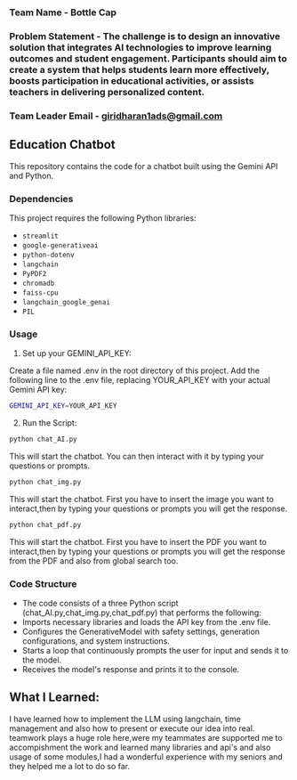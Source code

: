 ### Team Name - Bottle Cap
### Problem Statement - The challenge is to design an innovative solution that integrates AI technologies to improve learning outcomes and student engagement. Participants should aim to create a system that helps students learn more effectively, boosts participation in educational activities, or assists teachers in delivering personalized content.
### Team Leader Email - giridharan1ads@gmail.com

## Education Chatbot 

This repository contains the code for a chatbot built using the Gemini API and Python. 

### Dependencies

This project requires the following Python libraries:

* `streamlit`
* `google-generativeai`
* `python-dotenv`
* `langchain`
* `PyPDF2`
* `chromadb`
* `faiss-cpu`
* `langchain_google_genai`
* `PIL`

### Usage

1. Set up your GEMINI_API_KEY:

Create a file named .env in the root directory of this project.
Add the following line to the .env file, replacing YOUR_API_KEY with your actual Gemini API key:

```bash
GEMINI_API_KEY=YOUR_API_KEY
```

2.  Run the Script:

```bash
python chat_AI.py
```
This will start the chatbot. You can then interact with it by typing your questions or prompts.


```bash
python chat_img.py
```
This will start the chatbot. First you have to insert the image you want to interact,then by typing your questions or prompts you will get the response.


```bash
python chat_pdf.py
```
This will start the chatbot. First you have to insert the PDF you want to interact,then by typing your questions or prompts you will get the response from the PDF and also from global search too.

### Code Structure

 - The code consists of a three Python script (chat_AI.py,chat_img.py,chat_pdf.py) that performs the following:
 - Imports necessary libraries and loads the API key from the .env file.
 - Configures the GenerativeModel with safety settings, generation configurations, and system instructions.
 - Starts a loop that continuously prompts the user for input and sends it to the model.
 - Receives the model's response and prints it to the console.

## What I Learned:

I have learned how to implement the LLM using langchain, time management and also how to present or execute our idea into real.
teamwork plays a huge role here,were my teammates are supported me to accompishment the work and learned many libraries and api's
and also usage of some modules,I had a wonderful experience with my seniors and they helped me a lot to do so far.

